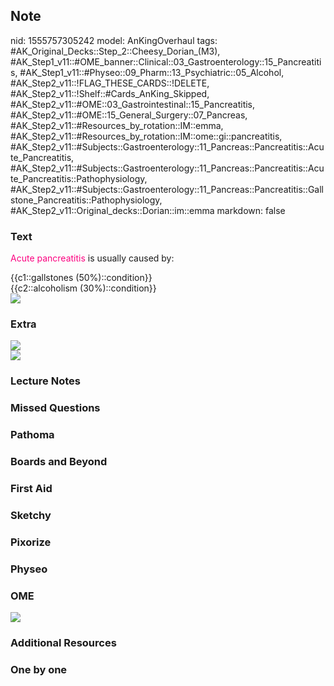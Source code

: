 ## Note
nid: 1555757305242
model: AnKingOverhaul
tags: #AK_Original_Decks::Step_2::Cheesy_Dorian_(M3), #AK_Step1_v11::#OME_banner::Clinical::03_Gastroenterology::15_Pancreatitis, #AK_Step1_v11::#Physeo::09_Pharm::13_Psychiatric::05_Alcohol, #AK_Step2_v11::!FLAG_THESE_CARDS::!DELETE, #AK_Step2_v11::!Shelf::#Cards_AnKing_Skipped, #AK_Step2_v11::#OME::03_Gastrointestinal::15_Pancreatitis, #AK_Step2_v11::#OME::15_General_Surgery::07_Pancreas, #AK_Step2_v11::#Resources_by_rotation::IM::emma, #AK_Step2_v11::#Resources_by_rotation::IM::ome::gi::pancreatitis, #AK_Step2_v11::#Subjects::Gastroenterology::11_Pancreas::Pancreatitis::Acute_Pancreatitis, #AK_Step2_v11::#Subjects::Gastroenterology::11_Pancreas::Pancreatitis::Acute_Pancreatitis::Pathophysiology, #AK_Step2_v11::#Subjects::Gastroenterology::11_Pancreas::Pancreatitis::Gallstone_Pancreatitis::Pathophysiology, #AK_Step2_v11::Original_decks::Dorian::im::emma
markdown: false

### Text
<font color="#FC0280">Acute pancreatitis</font> is usually caused
by:
<div>
  {{c1::gallstones (50%)::condition}}
</div>
<div>
  {{c2::alcoholism (30%)::condition}}
</div>
<div><img src="paste-755373078216707.jpg"></div>

### Extra
<div>
  <div>
    <div>
      <p dir="ltr" style="margin-top: 0pt; margin-bottom: 0pt;">
      <img src="ap%20(1).PNG" style="font-style: italic;">
    </div>
  </div>
  <div>
    <div>
      <i><img src="paste-4729635166224385.jpg"></i>
    </div>
  </div>
</div>

### Lecture Notes


### Missed Questions


### Pathoma


### Boards and Beyond


### First Aid


### Sketchy


### Pixorize


### Physeo


### OME
<div class="ome-widget">
  <a href=
  "https://onlinemeded.org/spa/gastroenterology/pancreatitis/acquire?ref=anki">
  <img src="_OME_AnkiFlashcards_Lesson_3.png"></a>
</div>

### Additional Resources


### One by one


